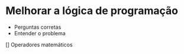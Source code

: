 # Melhorar a lógica de programação

- Perguntas corretas
- Entender o problema

[] Operadores matemáticos
